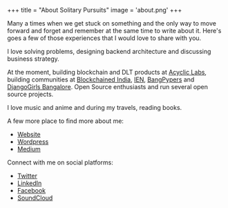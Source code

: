 +++
title = "About Solitary Pursuits"
image = 'about.png'
+++

Many a times when we get stuck on something and the only way to move forward and forget and remember at the same time to write about it.
Here's goes a few of those experiences that I would love to share with you.

I love solving problems, designing backend architecture and discussing business strategy.

At the moment, building blockchain and DLT products at [Acyclic Labs](https://acycliclabs.com/), building communities at [Blockchained India](https://blockchainedindia.com/), [IEN](https://ien.io/), [BangPypers](https://www.meetup.com/bangpypers) and [DjangoGirls Bangalore](https://djangogirls.org/bangalore). Open Source enthusiasts and run several open source projects.

I love music and anime and during my travels, reading books.

A few more place to find more about me:
* [Website](https://anirudha.dev/)
* [Wordpress](https://anirudhastark.wordpress.com/)
* [Medium](https://medium.com/@anistark)

Connect with me on social platforms:
* [Twitter](https://twitter.com/kranirudha)
* [LinkedIn](https://www.linkedin.com/in/kranirudha/)
* [Facebook](https://www.facebook.com/kranirudha)
* [SoundCloud](https://soundcloud.com/anistark)
